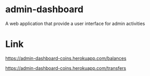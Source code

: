# admin-dashboard
A web application that provide a user interface for admin activities

# Link

https://admin-dashboard-coins.herokuapp.com/balances

https://admin-dashboard-coins.herokuapp.com/transfers